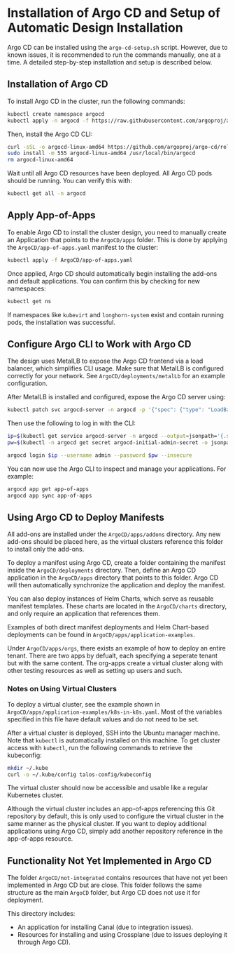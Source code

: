 # Installation of Argo CD and Setup of Automatic Design Installation

Argo CD can be installed using the `argo-cd-setup.sh` script. However, due to known issues, it is recommended to run the commands manually, one at a time. A detailed step-by-step installation and setup is described below.

## Installation of Argo CD

To install Argo CD in the cluster, run the following commands:

```sh
kubectl create namespace argocd
kubectl apply -n argocd -f https://raw.githubusercontent.com/argoproj/argo-cd/stable/manifests/install.yaml
```

Then, install the Argo CD CLI:

```sh
curl -sSL -o argocd-linux-amd64 https://github.com/argoproj/argo-cd/releases/latest/download/argocd-linux-amd64
sudo install -m 555 argocd-linux-amd64 /usr/local/bin/argocd
rm argocd-linux-amd64
```

Wait until all Argo CD resources have been deployed. All Argo CD pods should be running. You can verify this with:

```sh
kubectl get all -n argocd
```

## Apply App-of-Apps

To enable Argo CD to install the cluster design, you need to manually create an Application that points to the `ArgoCD/apps` folder. This is done by applying the `ArgoCD/app-of-apps.yaml` manifest to the cluster:

```sh
kubectl apply -f ArgoCD/app-of-apps.yaml
```

Once applied, Argo CD should automatically begin installing the add-ons and default applications. You can confirm this by checking for new namespaces:

```sh
kubectl get ns
```

If namespaces like `kubevirt` and `longhorn-system` exist and contain running pods, the installation was successful.

## Configure Argo CLI to Work with Argo CD

The design uses MetalLB to expose the Argo CD frontend via a load balancer, which simplifies CLI usage. Make sure that MetalLB is configured correctly for your network. See `ArgoCD/deployments/metalLb` for an example configuration.

After MetalLB is installed and configured, expose the Argo CD server using:

```sh
kubectl patch svc argocd-server -n argocd -p '{"spec": {"type": "LoadBalancer"}}'
```

Then use the following to log in with the CLI:

```sh
ip=$(kubectl get service argocd-server -n argocd --output=jsonpath='{.status.loadBalancer.ingress[0].ip}')
pw=$(kubectl -n argocd get secret argocd-initial-admin-secret -o jsonpath="{.data.password}" | base64 -d)

argocd login $ip --username admin --password $pw --insecure
```

You can now use the Argo CLI to inspect and manage your applications. For example:

```sh
argocd app get app-of-apps
argocd app sync app-of-apps
```

## Using Argo CD to Deploy Manifests

All add-ons are installed under the `ArgoCD/apps/addons` directory. Any new add-ons should be placed here, as the virtual clusters reference this folder to install only the add-ons. 

To deploy a manifest using Argo CD, create a folder containing the manifest inside the `ArgoCD/deployments` directory. Then, define an Argo CD application in the `ArgoCD/apps` directory that points to this folder. Argo CD will then automatically synchronize the application and deploy the manifest.

You can also deploy instances of Helm Charts, which serve as reusable manifest templates. These charts are located in the `ArgoCD/charts` directory, and only require an application that references them.

Examples of both direct manifest deployments and Helm Chart-based deployments can be found in `ArgoCD/apps/application-examples`.

Under `ArgoCD/apps/orgs`, there exists an example of how to deploy an entire tenant. There are two apps by defualt, each specifying a seperate tenant but with the same content. The org-apps create a virtual cluster along with other testing resources as well as setting up users and such.

### Notes on Using Virtual Clusters

To deploy a virtual cluster, see the example shown in `ArgoCD/apps/application-examples/k8s-in-k8s.yaml`. Most of the variables specified in this file have default values and do not need to be set.

After a virtual cluster is deployed, SSH into the Ubuntu manager machine. Note that `kubectl` is automatically installed on this machine. To get cluster access with `kubectl`, run the following commands to retrieve the kubeconfig:

```sh
mkdir ~/.kube
curl -o ~/.kube/config talos-config/kubeconfig
```

The virtual cluster should now be accessible and usable like a regular Kubernetes cluster.

Although the virtual cluster includes an app-of-apps referencing this Git repository by default, this is only used to configure the virtual cluster in the same manner as the physical cluster. If you want to deploy additional applications using Argo CD, simply add another repository reference in the app-of-apps resource.

## Functionality Not Yet Implemented in Argo CD

The folder `ArgoCD/not-integrated` contains resources that have not yet been implemented in Argo CD but are close. This folder follows the same structure as the main `ArgoCD` folder, but Argo CD does not use it for deployment.

This directory includes:
- An application for installing Canal (due to integration issues).
- Resources for installing and using Crossplane (due to issues deploying it through Argo CD).